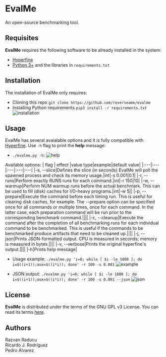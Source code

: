 # EvalMe
An open-source benchmarking tool.

## Requisites
**EvalMe** requires the following software to be already installed in the system:
* [Hyperfine](https://github.com/sharkdp/hyperfine)
* [Python 3+](https://www.python.org/downloads/) and the libraries in `requirements.txt`

## Installation
The installation of EvalMe only requires:
* Cloning this repo `git clone https://github.com/reverseame/evalme`
* Installing Python requirements `pip3 install -r requirements.txt`
![installation](https://i.imgur.com/hXGThNv.gif)

## Usage
EvalMe has several avaialable options and it is fully compatible with [Hyperfine](https://github.com/sharkdp/hyperfine). Use `-h` flag to print the **help** message:
* `./evalme.py -h`:
![help](https://i.imgur.com/Ga9rE9x.gif)

Available options:
| flag | effect |value type|example|default value|
|:---|:---|:---|:---|:---|
|-s, --slice|Defines the slice (in seconds) EvalMe will poll the spawned process and check its memory usage.|int|-s 0.001|0.1|
|-r, --runs|Perform exactly RUNS runs for each command.|int|-r 150|10|
|-w, --warmup|Perform NUM warmup runs before the actual benchmark. This can be used to fill (disk) caches for I/O-heavy programs.|int|-w 5||
|-p, --prepare|Execute the command before each timing run. This is useful for clearing disk caches, for example. The --prepare option can be specified once for all commands or multiple times, once for each command. In the latter case, each preparation command will be run prior to the corresponding benchmark command.||||
|-c, --cleanup|Execute the command after the completion of all benchmarking runs for each individual command to be benchmarked. This is useful if the commands to be benchmarked produce artifacts that need to be cleaned up.||||
|-j, --json|Prints JSON-formatted output. CPU is measured in seconds; memory is measured in bytes.||||
|-v, --verbose|Prints the original hyperfine's output.||||
|-h|Prints help message|

* Usage example: 
`./evalme.py 'i=0; while [ $i -le 1000 ]; do i=$((i+1));aux=$((i*i)); done' -r 100 -s 0.001`
![example](https://i.imgur.com/gU1I1ab.gif)

* JSON output: 
`./evalme.py 'i=0; while [ $i -le 1000 ]; do i=$((i+1));aux=$((i*i)); done' -r 100 -s 0.001 --json`
![json](https://i.imgur.com/nPobuH0.gif)

## License
**EvalMe** is distributed under the terms of the GNU GPL v3 License. You can read its terms [here](https://github.com/reverseame/evalme/blob/main/LICENSE).

## Authors

Razvan Raducu  
Ricardo J. Rodríguez  
Pedro Álvarez  
